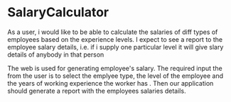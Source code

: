 # SalaryCalculator
As a user, i would like to be able to calculate the salaries of diff types of 
employees based on the experience levels. I expect to see a report to 
the employee salary details, i.e. if i supply one particular level it will give 
slary details of anybody in that person

The web is used for generating employee's salary. The required input the 
from the user is to select the emplyee type, the level of the employee and 
the years of working experience the worker has . Then our application should
generate a report with the employees salaries details.  